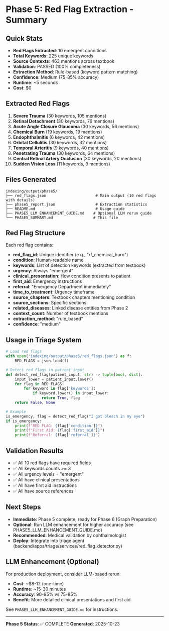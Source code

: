 # Phase 5: Red Flag Extraction - Summary

## Quick Stats

- **Red Flags Extracted**: 10 emergent conditions
- **Total Keywords**: 225 unique keywords
- **Source Contexts**: 463 mentions across textbook
- **Validation**: PASSED (100% completeness)
- **Extraction Method**: Rule-based (keyword pattern matching)
- **Confidence**: Medium (75-85% accuracy)
- **Runtime**: ~5 seconds
- **Cost**: $0

## Extracted Red Flags

1. **Severe Trauma** (30 keywords, 105 mentions)
2. **Retinal Detachment** (30 keywords, 76 mentions)
3. **Acute Angle Closure Glaucoma** (30 keywords, 56 mentions)
4. **Chemical Burn** (19 keywords, 19 mentions)
5. **Endophthalmitis** (6 keywords, 42 mentions)
6. **Orbital Cellulitis** (30 keywords, 32 mentions)
7. **Temporal Arteritis** (9 keywords, 40 mentions)
8. **Penetrating Trauma** (30 keywords, 64 mentions)
9. **Central Retinal Artery Occlusion** (30 keywords, 20 mentions)
10. **Sudden Vision Loss** (11 keywords, 9 mentions)

## Files Generated

```
indexing/output/phase5/
├── red_flags.json                      # Main output (10 red flags with details)
├── phase5_report.json                  # Extraction statistics
├── README.md                           # Usage guide
├── PHASE5_LLM_ENHANCEMENT_GUIDE.md    # Optional LLM rerun guide
└── PHASE5_SUMMARY.md                  # This file
```

## Red Flag Structure

Each red flag contains:
- **red_flag_id**: Unique identifier (e.g., "rf_chemical_burn")
- **condition**: Human-readable name
- **keywords**: List of detection keywords (extracted from textbook)
- **urgency**: Always "emergent"
- **clinical_presentation**: How condition presents to patient
- **first_aid**: Emergency instructions
- **referral**: "Emergency Department immediately"
- **time_to_treatment**: Urgency timeframe
- **source_chapters**: Textbook chapters mentioning condition
- **source_sections**: Specific sections
- **related_diseases**: Linked disease entities from Phase 2
- **context_count**: Number of textbook mentions
- **extraction_method**: "rule_based"
- **confidence**: "medium"

## Usage in Triage System

```python
# Load red flags
with open('indexing/output/phase5/red_flags.json') as f:
    RED_FLAGS = json.load(f)

# Detect red flags in patient input
def detect_red_flag(patient_input: str) -> tuple[bool, dict]:
    input_lower = patient_input.lower()
    for flag in RED_FLAGS:
        for keyword in flag['keywords']:
            if keyword.lower() in input_lower:
                return True, flag
    return False, None

# Example
is_emergency, flag = detect_red_flag("I got bleach in my eye")
if is_emergency:
    print(f"RED FLAG: {flag['condition']}")
    print(f"First Aid: {flag['first_aid']}")
    print(f"Referral: {flag['referral']}")
```

## Validation Results

- ✅ All 10 red flags have required fields
- ✅ All keywords counts >= 3
- ✅ All urgency levels = "emergent"
- ✅ All have clinical presentations
- ✅ All have first aid instructions
- ✅ All have source references

## Next Steps

- **Immediate**: Phase 5 complete, ready for Phase 6 (Graph Preparation)
- **Optional**: Run LLM enhancement for higher accuracy (see PHASE5_LLM_ENHANCEMENT_GUIDE.md)
- **Recommended**: Medical validation by ophthalmologist
- **Deploy**: Integrate into triage agent (backend/apps/triage/services/red_flag_detector.py)

## LLM Enhancement (Optional)

For production deployment, consider LLM-based rerun:
- **Cost**: ~$8-12 (one-time)
- **Runtime**: ~15-30 minutes
- **Accuracy**: 90-95% vs 75-85%
- **Benefit**: More detailed clinical presentations and first aid

See `PHASE5_LLM_ENHANCEMENT_GUIDE.md` for instructions.

---
**Phase 5 Status**: ✅ COMPLETE
**Generated**: 2025-10-23
